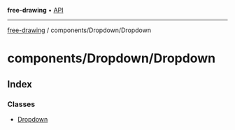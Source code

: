 **free-drawing** • [API](../../../README.md)

***

[free-drawing](../../../README.md) / components/Dropdown/Dropdown

# components/Dropdown/Dropdown

## Index

### Classes

- [Dropdown](classes/Dropdown.md)
